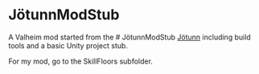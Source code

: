 # JötunnModStub

A Valheim mod started from the # JötunnModStub [Jötunn](https://github.com/Valheim-Modding/Jotunn) including build tools and a basic Unity project stub.

For my mod, go to the SkillFloors subfolder.